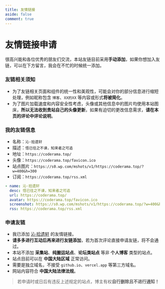 ```yaml
---
title: 友情链接
aside: false
comment: true
---
```


<script setup>
import Link from "@/views/Link.vue";
</script>

<Link />

# 友情链接申请

很高兴能和各位优秀的朋友们交流，本站友链目前采用**手动添加**，如果你想加入友链，可以在下方留言，我会在不忙的时候统一添加。

### 友链相关须知

- 为了友链相关页面和组件的统一性和美观性，可能会对你的部分信息进行缩短处理，例如昵称包含 `博客`、`XX的XX` 等内容或形式**将被简化**。
- 为了图片加载速度和内容安全性考虑，头像或其他信息中的图片均使用本站图床，**所以无法收到贵站自己的头像更新**，如果有迫切的更改信息需求，**请在本页的评论中评论说明**。

### 我的友链信息

- 名称：`沁·拾遗轩`
- 描述：`悟已往之不谏，知来者之可追`
- 地址：`https://coderama.top/`
- 头像：`https://coderama.top/favicon.ico`
- 站点图片：`https://s0.wp.com/mshots/v1/https://coderama.top/?w=400&h=300`
- 订阅：`https://coderama.top/rss.xml`

```yml
- name: 沁·拾遗轩
  desc: 悟已往之不谏，知来者之可追
  url: https://coderama.top/
  avatar: https://coderama.top/favicon.ico
  screenshot: https://s0.wp.com/mshots/v1/https://coderama.top/?w=400&h=300
  rss: https://coderama.top/rss.xml
```

### 申请友链

- 我已添加 [沁·拾遗轩](https://coderama.top/) 的友情链接。
- **请多多进行互动后再来进行友链添加**，若为首次评论直接申请友链，将不会通过。
- 本站不添加 **采集站**、**纯搬运站点**、**论坛类站点** 等非 **个人博客** 类型的站点。
- 站点目前可以在 **中国大陆区域** 正常访问。
- 需要是独立域名，不接受 `github.io`、`vercel.app` 等第三方域名。
- 网站内容符合 **中国大陆法律法规**。

> 若申请时或日后有违反上述规定的站点，博主有权**自行删除且不进行通知！**
